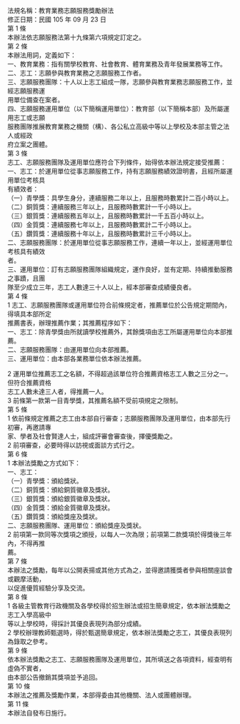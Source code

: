 法規名稱：教育業務志願服務獎勵辦法  
修正日期：民國 105 年 09 月 23 日  
第 1 條  
本辦法依志願服務法第十九條第六項規定訂定之。  
第 2 條  
本辦法用詞，定義如下：  
一、教育業務：指有關學校教育、社會教育、體育業務及青年發展業務等工作。  
二、志工：志願參與教育業務之志願服務工作者。  
三、志願服務團隊：十人以上志工組成一隊，志願參與教育業務志願服務工作，並經志願服務運  
用單位備查在案者。  
四、志願服務運用單位（以下簡稱運用單位）：教育部（以下簡稱本部）及所屬運用志工或志願  
服務團隊推展教育業務之機關（構）、各公私立高級中等以上學校及本部主管之法人或經政  
府立案之團體。  
第 3 條  
志工、志願服務團隊及運用單位應符合下列條件，始得依本辦法規定接受推薦：  
一、志工：於運用單位從事志願服務工作，持有志願服務績效證明書，且經所屬運用單位考核具  
有績效者：  
（一）青學獎：具學生身分，連續服務二年以上，且服務時數累計二百小時以上。  
（二）銅質獎：連續服務三年以上，且服務時數累計一千小時以上。  
（三）銀質獎：連續服務五年以上，且服務時數累計一千五百小時以上。  
（四）金質獎：連續服務七年以上，且服務時數累計二千小時以上。  
（五）鑽質獎：連續服務十年以上，且服務時數累計三千小時以上。  
二、志願服務團隊：於運用單位從事志願服務工作，連續一年以上，並經運用單位考核具有績效  
者。  
三、運用單位：訂有志願服務團隊組織規定，運作良好，並有定期、持續推動服務之事蹟，且團  
隊至少成立三年，志工人數達三十人以上，經本部審查成績優良者。  
第 4 條  
1 志工、志願服務團隊或運用單位符合前條規定者，推薦單位於公告規定期間內，得填具本部所定  
推薦書表，辦理推薦作業；其推薦程序如下：  
一、志工：除青學獎由所就讀學校推薦外，其餘獎項由志工所屬運用單位向本部推薦。  
二、志願服務團隊：由運用單位向本部推薦。  
三、運用單位：由本部各業務單位依本辦法推薦。  


2 運用單位推薦志工之名額，不得超過該單位符合推薦資格志工人數之三分之一。但符合推薦資格  
志工人數未達三人者，得推薦一人。  
3 前條第一款第一目青學獎，其推薦名額不受前項規定之限制。  
第 5 條  
1 依前條規定推薦之志工由本部自行審查；志願服務團隊及運用單位，由本部先行初審，再邀請專  
家、學者及社會賢達人士，組成評審會審查後，擇優獎勵之。  
2 前項審查，必要時得以訪視或面談方式行之。  
第 6 條  
1 本辦法獎勵之方式如下：  
一、志工：  
（一）青學獎：頒給獎狀。  
（二）銅質獎：頒給銅質徽章及獎狀。  
（三）銀質獎：頒給銀質徽章及獎狀。  
（四）金質獎：頒給金質徽章及獎狀。  
（五）鑽質獎：頒給獎座及獎狀。  
二、志願服務團隊、運用單位：頒給獎座及獎狀。  
2 前項第一款同等次獎項之頒授，以每人一次為限；前項第二款獎項於得獎後三年內，不得再推  
薦。  
第 7 條  
本辦法之獎勵，每年以公開表揚或其他方式為之，並得邀請獲獎者參與相關座談會或觀摩活動，  
以促進優質經驗分享及交流。  
第 8 條  
1 各級主管教育行政機關及各學校得於招生辦法或招生簡章規定，依本辦法獎勵之志工入學高級中  
等以上學校時，得採計其優良表現列為部分成績。  
2 學校辦理教師甄選時，得於甄選簡章規定，依本辦法獎勵之志工，其優良表現列為錄取之參考。  
第 9 條  
依本辦法獎勵之志工、志願服務團隊及運用單位，其所填送之各項資料，經查明有虛偽不實者，  
由本部公告撤銷其獎項並予追回。  
第 10 條  
本辦法之推薦及獎勵作業，本部得委由其他機關、法人或團體辦理。  
第 11 條  
本辦法自發布日施行。  


